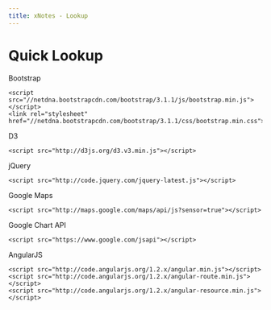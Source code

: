 ```yaml
---
title: xNotes - Lookup
---
```


Quick Lookup
============

Bootstrap

    <script src="//netdna.bootstrapcdn.com/bootstrap/3.1.1/js/bootstrap.min.js"></script>
    <link rel="stylesheet" href="//netdna.bootstrapcdn.com/bootstrap/3.1.1/css/bootstrap.min.css">

D3

    <script src="http://d3js.org/d3.v3.min.js"></script>

jQuery
    
    <script src="http://code.jquery.com/jquery-latest.js"></script>

Google Maps 

    <script src="http://maps.google.com/maps/api/js?sensor=true"></script>

Google Chart API

    <script src="https://www.google.com/jsapi"></script>

AngularJS

    <script src="http://code.angularjs.org/1.2.x/angular.min.js"></script>
    <script src="http://code.angularjs.org/1.2.x/angular-route.min.js"></script>
    <script src="http://code.angularjs.org/1.2.x/angular-resource.min.js"></script>